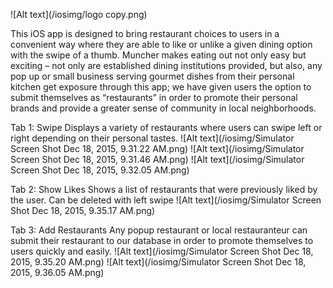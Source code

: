 ![Alt text](/iosimg/logo copy.png)

This iOS app is designed to bring restaurant choices to users in a convenient way where they are able to like or unlike a given dining option with the swipe of a thumb. Muncher makes eating out not only easy but exciting – not only are established dining institutions provided, but also, any pop up or small business serving gourmet dishes from their personal kitchen get exposure through this app; we have given users the option to submit themselves as “restaurants” in order to promote their personal brands and provide a greater sense of community in local neighborhoods.

Tab 1: Swipe
Displays a variety of restaurants where users can swipe left or right depending on their personal tastes.
![Alt text](/iosimg/Simulator Screen Shot Dec 18, 2015, 9.31.22 AM.png)
![Alt text](/iosimg/Simulator Screen Shot Dec 18, 2015, 9.31.46 AM.png)
![Alt text](/iosimg/Simulator Screen Shot Dec 18, 2015, 9.32.05 AM.png)

Tab 2: Show Likes
Shows a list of restaurants that were previously liked by the user. Can be deleted with left swipe
![Alt text](/iosimg/Simulator Screen Shot Dec 18, 2015, 9.35.17 AM.png)

Tab 3: Add Restaurants
Any popup restaurant or local restauranteur can submit their restaurant to our database in order to promote themselves to users quickly and easily. 
![Alt text](/iosimg/Simulator Screen Shot Dec 18, 2015, 9.35.20 AM.png)
![Alt text](/iosimg/Simulator Screen Shot Dec 18, 2015, 9.36.05 AM.png) 
